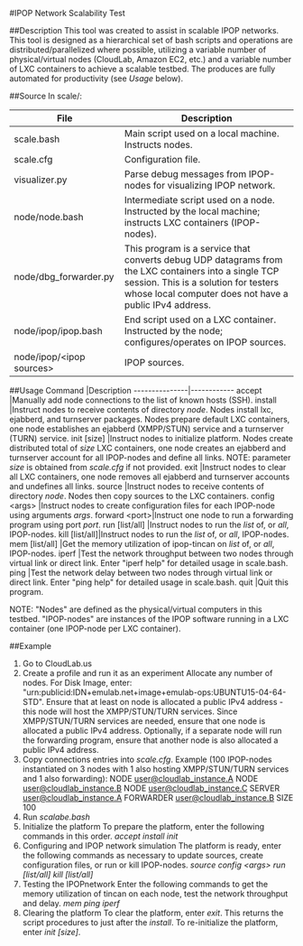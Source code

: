 #IPOP Network Scalability Test

##Description
This tool was created to assist in scalable IPOP networks. This tool is designed as a hierarchical set of bash scripts and operations are distributed/parallelized where possible, utilizing a variable number of physical/virtual nodes (CloudLab, Amazon EC2, etc.) and a variable number of LXC containers to achieve a scalable testbed. The produces are fully automated for productivity (see _Usage_ below).

##Source
In scale/:

File |Description
-----|-----------
scale.bash               |Main script used on a local machine. Instructs nodes.
scale.cfg                |Configuration file.
visualizer.py            |Parse debug messages from IPOP-nodes for visualizing IPOP network.
node/node.bash           |Intermediate script used on a node. Instructed by the local machine; instructs LXC containers (IPOP-nodes).
node/dbg_forwarder.py    |This program is a service that converts debug UDP datagrams from the LXC containers into a single TCP session. This is a solution for testers whose local computer does not have a public IPv4 address.
node/ipop/ipop.bash      |End script used on a LXC container. Instructed by the node; configures/operates on IPOP sources.
node/ipop/<ipop sources\>|IPOP sources.

##Usage
Command        |Description
---------------|------------
accept         |Manually add node connections to the list of known hosts (SSH).
install        |Instruct nodes to receive contents of directory _node_. Nodes install lxc, ejabberd, and turnserver packages. Nodes prepare default LXC containers, one node establishes an ejabberd (XMPP/STUN) service and a turnserver (TURN) service.
init [size\]   |Instruct nodes to initialize platform. Nodes create distributed total of _size_ LXC containers, one node creates an ejabberd and turnserver account for all IPOP-nodes and define all links. NOTE: parameter _size_ is obtained from _scale.cfg_ if not provided.
exit           |Instruct nodes to clear all LXC containers, one node removes all ejabberd and turnserver accounts and undefines all links.
source         |Instruct nodes to receive contents of directory _node_. Nodes then copy sources to the LXC containers.
config <args\> |Instruct nodes to create configuration files for each IPOP-node using arguments _args_.
forward <port\>|Instruct one node to run a forwarding program using port _port_.
run [list/all] |Instruct nodes to run the _list_ of, or _all_, IPOP-nodes.
kill [list/all]|Instruct nodes to run the _list_ of, or _all_, IPOP-nodes.
mem [list/all] |Get the memory utilization of ipop-tincan on _list_ of, or _all_, IPOP-nodes.
iperf          |Test the network throughput between two nodes through virtual link or direct link. Enter "iperf help" for detailed usage in scale.bash.
ping           |Test the network delay between two nodes through virtual link or direct link. Enter "ping help" for detailed usage in scale.bash.
quit           |Quit this program.

NOTE: "Nodes" are defined as the physical/virtual computers in this testbed. "IPOP-nodes" are instances of the IPOP software running in a LXC container (one IPOP-node per LXC container).

##Example
1. Go to CloudLab.us
2. Create a profile and run it as an experiment
Allocate any number of nodes.
For Disk Image, enter: "urn:publicid:IDN+emulab.net+image+emulab-ops:UBUNTU15-04-64-STD".
Ensure that at least on node is allocated a public IPv4 address - this node will host the XMPP/STUN/TURN services.
Since XMPP/STUN/TURN services are needed, ensure that one node is allocated a public IPv4 address.
Optionally, if a separate node will run the forwarding program, ensure that another node is also allocated a public IPv4 address.
3. Copy connections entries into _scale.cfg_. Example (100 IPOP-nodes instantiated on 3 nodes with 1 also hosting XMPP/STUN/TURN services and 1 also forwarding):
NODE user@cloudlab_instance.A
NODE user@cloudlab_instance.B
NODE user@cloudlab_instance.C
SERVER user@cloudlab_instance.A
FORWARDER user@cloudlab_instance.B
SIZE 100
4. Run _scalabe.bash_
5. Initialize the platform
To prepare the platform, enter the following commands in this order.
_accept_
_install_
_init_
6. Configuring and IPOP network simulation
The platform is ready, enter the following commands as necessary to update sources, create configuration files, or run or kill IPOP-nodes.
_source_
_config <args\>_
_run [list/all]_
_kill [list/all]_
7. Testing the IPOPnetwork
Enter the following commands to get the memory utilization of tincan on each node, test the network throughput and delay. _mem_ _ping_ _iperf_
8. Clearing the platform
To clear the platform, enter _exit_. This returns the script procedures to just after the _install_. To re-initialize the platform, enter _init [size\]_.
